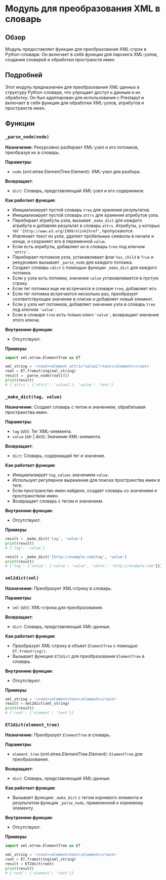 # Модуль для преобразования XML в словарь

## Обзор

Модуль предоставляет функции для преобразования XML-строк в Python-словари. Он включает в себя функции для парсинга XML-узлов, создания словарей и обработки пространств имен.

## Подробней

Этот модуль предназначен для преобразования XML-данных в структуру Python-словаря, что упрощает доступ к данным и их обработку. Он был адаптирован для использования с Prestapyt и включает в себя функции для обработки XML-узлов, атрибутов и пространств имен.

## Функции

### `_parse_node(node)`

**Назначение**: Рекурсивно разбирает XML-узел и его потомков, преобразуя их в словарь.

**Параметры**:
- `node` (xml.etree.ElementTree.Element): XML-узел для разбора.

**Возвращает**:
- `dict`: Словарь, представляющий XML-узел и его содержимое.

**Как работает функция**:
- Инициализирует пустой словарь `tree` для хранения результатов.
- Инициализирует пустой словарь `attrs` для хранения атрибутов узла.
- Перебирает атрибуты узла, вызывая `_make_dict` для каждого атрибута и добавляя результат в словарь `attrs`. Атрибуты, у которых тег `'{http://www.w3.org/1999/xlink}href'`, пропускаются.
- Извлекает текст из узла, удаляет пробельные символы в начале и конце, и сохраняет его в переменной `value`.
- Если есть атрибуты, добавляет их в словарь `tree` под ключом `'attrs'`.
- Перебирает потомков узла, устанавливает флаг `has_child` в `True` и рекурсивно вызывает `_parse_node` для каждого потомка.
- Создает словарь `cdict` с помощью функции `_make_dict` для каждого потомка.
- Если у узла есть потомки, значение `value` устанавливается в пустую строку.
- Если тег потомка еще не встречался в словаре `tree`, добавляет его.
- Если тег потомка встречается несколько раз, преобразует соответствующее значение в списке и добавляет новый элемент.
- Если у узла нет потомков, добавляет значение узла в словарь `tree` под ключом `'value'`.
- Если в словаре `tree` есть только ключ `'value'`, возвращает значение этого ключа.

**Внутренние функции**:
- Отсутствуют.

**Примеры**:

```python
import xml.etree.ElementTree as ET

xml_string = '<root><element attr1="value1">text</element></root>'
root = ET.fromstring(xml_string)
result = _parse_node(root[0])
print(result)
# {'attrs': {'attr1': 'value1'}, 'value': 'text'}
```

### `_make_dict(tag, value)`

**Назначение**: Создает словарь с тегом и значением, обрабатывая пространства имен.

**Параметры**:
- `tag` (str): Тег XML-элемента.
- `value` (str | dict): Значение XML-элемента.

**Возвращает**:
- `dict`: Словарь, содержащий тег и значение.

**Как работает функция**:

- Инициализирует `tag_values` значением `value`.
- Использует регулярное выражение для поиска пространства имен в теге.
- Если пространство имен найдено, создает словарь со значением и пространством имен.
- Возвращает словарь с тегом и значением.

**Внутренние функции**:
- Отсутствуют.

**Примеры**:

```python
result = _make_dict('tag', 'value')
print(result)
# {'tag': 'value'}

result = _make_dict('{http://example.com}tag', 'value')
print(result)
# {'tag': {'value': {'value': 'value', 'xmlns': 'http://example.com'}}}
```

### `xml2dict(xml)`

**Назначение**: Преобразует XML-строку в словарь.

**Параметры**:
- `xml` (str): XML-строка для преобразования.

**Возвращает**:
- `dict`: Словарь, представляющий XML-данные.

**Как работает функция**:

- Преобразует XML-строку в объект `ElementTree` с помощью `ET.fromstring()`.
- Вызывает функцию `ET2dict` для преобразования `ElementTree` в словарь.

**Внутренние функции**:
- Отсутствуют.

**Примеры**:

```python
xml_string = '<root><element>text</element></root>'
result = xml2dict(xml_string)
print(result)
# {'root': {'element': 'text'}}
```

### `ET2dict(element_tree)`

**Назначение**: Преобразует `ElementTree` в словарь.

**Параметры**:
- `element_tree` (xml.etree.ElementTree.Element): `ElementTree` для преобразования.

**Возвращает**:
- `dict`: Словарь, представляющий XML-данные.

**Как работает функция**:

- Вызывает функцию `_make_dict` с тегом корневого элемента и результатом функции `_parse_node`, примененной к корневому элементу.

**Внутренние функции**:
- Отсутствуют.

**Примеры**:

```python
import xml.etree.ElementTree as ET

xml_string = '<root><element>text</element></root>'
root = ET.fromstring(xml_string)
result = ET2dict(root)
print(result)
# {'root': {'element': 'text'}}
```

```